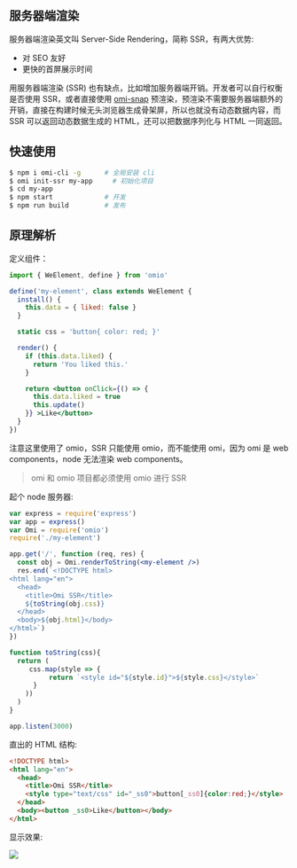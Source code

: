 ## 服务器端渲染

服务器端渲染英文叫 Server-Side Rendering，简称 SSR，有两大优势:

* 对 SEO 友好
* 更快的首屏展示时间

用服务器端渲染 (SSR) 也有缺点，比如增加服务器端开销。开发者可以自行权衡是否使用 SSR，或者直接使用 [omi-snap](https://github.com/Tencent/omi/blob/master/tutorial/omi-snap.cn.md) 预渲染，预渲染不需要服务器端额外的开销，直接在构建时候无头浏览器生成骨架屏，所以也就没有动态数据内容，而 SSR 可以返回动态数据生成的 HTML，还可以把数据序列化与 HTML 一同返回。

## 快速使用

```bash
$ npm i omi-cli -g      # 全局安装 cli
$ omi init-ssr my-app     # 初始化项目 
$ cd my-app           
$ npm start             # 开发
$ npm run build         # 发布
```

## 原理解析

定义组件：

```jsx
import { WeElement, define } from 'omio'

define('my-element', class extends WeElement {
  install() {
    this.data = { liked: false }
  }

  static css = 'button{ color: red; }'

  render() {
    if (this.data.liked) {
      return 'You liked this.'
    }

    return <button onClick={() => {
      this.data.liked = true
      this.update()
    }} >Like</button>
  }
})
```

注意这里使用了 omio，SSR 只能使用 omio，而不能使用 omi，因为 omi 是 web components，node 无法渲染 web components。

> omi 和 omio 项目都必须使用 omio 进行 SSR

起个 node 服务器:

```jsx
var express = require('express')
var app = express()
var Omi = require('omio')
require('./my-element')

app.get('/', function (req, res) {
  const obj = Omi.renderToString(<my-element />)
  res.end(`<!DOCTYPE html>
<html lang="en">
  <head>
    <title>Omi SSR</title>
    ${toString(obj.css)}
  </head>
  <body>${obj.html}</body>
</html>`)
})

function toString(css){
  return (
     css.map(style => {
          return `<style id="${style.id}">${style.css}</style>`
      }
    ))
  )
}

app.listen(3000)
```

直出的 HTML 结构:

```html
<!DOCTYPE html>
<html lang="en">
  <head>
    <title>Omi SSR</title>
    <style type="text/css" id="_ss0">button[_ss0]{color:red;}</style>
  </head>
  <body><button _ss0>Like</button></body>
</html>
```

显示效果:

![](https://github.com/Tencent/omi/raw/master/assets/hello-ssr.png)


